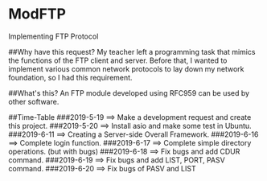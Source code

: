 # ModFTP
Implementing FTP Protocol

##Why have this request?
My teacher left a programming task that mimics the functions of the FTP client and server. Before that, I wanted to implement various common network protocols to lay down my network foundation, so I had this requirement.

##What's this?
An FTP module developed using RFC959 can be used by other software.

##Time-Table
###2019-5-19
==> Make a development request and create this project.
###2019-5-20
==> Install asio and make some test in Ubuntu.
###2019-6-11
==> Creating a Server-side Overall Framework.
###2019-6-16
==> Complete login function.
###2019-6-17
==> Complete simple directory operations. (but with bugs)
###2019-6-18
==> Fix bugs and add CDUR command.
###2019-6-19
==> Fix bugs and add LIST, PORT, PASV command.
###2019-6-20
==> Fix bugs of PASV and LIST
